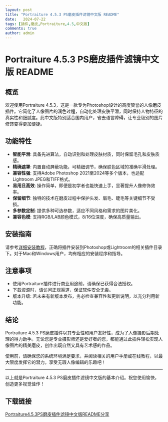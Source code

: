 ```yaml
---
layout: post
title: "Portraiture 4.5.3 PS磨皮插件滤镜中文版 README"
date:   2024-07-22
tags: [插件,磨皮,Portraiture,4.5,中文版]
comments: true
author: admin
---
```

# Portraiture 4.5.3 PS磨皮插件滤镜中文版 README

## 概览
欢迎使用Portraiture 4.5.3，这是一款专为Photoshop设计的高度赞誉的人像磨皮插件。它简化了人像图片的润色过程，自动化处理皮肤平滑，同时保持人物特征的真实性和细腻度。此中文版特别适合国内用户，省去语言障碍，让专业级别的图片修饰变得更加便捷。

## 功能特性
- **智能平滑**: 具备先进算法，自动识别和处理皮肤材质，同时保留毛孔和皮肤质感。
- **精确遮罩**: 内置自动屏蔽功能，可精细调节，确保肤色区域的准确平滑处理。
- **兼容性强**: 支持Adobe Photoshop 2021至2024等多个版本，也适配Lightroom JPEG和TIFF格式。
- **易用且高效**: 操作简单，即便是初学者也能快速上手，显著提升人像修饰效率。
- **保留细节**: 独特的技术在磨皮过程中保护头发、眉毛、睫毛等关键细节不受损。
- **多参数定制**: 提供多种可选参数，适应不同风格和需求的图片美化。
- **兼容色模**: 支持RGB/LAB颜色模式，8/16位深度，确保高质量输出。

## 安装指南
请参考[详细安装教程](文章中未直接提供具体步骤，建议访问原始博客或下载包内说明文档)，正确将插件安装到Photoshop或Lightroom的相关插件目录下。对于Mac和Windows用户，均有相应的安装程序和指导。

## 注意事项
- 使用Portraiture插件进行商业用途前，请确保已获得合法授权。
- 下载资源时，请访问正规渠道，保证软件安全无毒。
- 版本升级: 若未来有新版本发布，务必检查兼容性和更新说明，以充分利用新功能。

## 结论
Portraiture 4.5.3 PS磨皮插件以其专业性和用户友好性，成为了人像摄影后期处理的得力助手。无论您是专业摄影师还是爱好者的您，都能通过此插件轻松实现人像图片的精美磨皮，创作出既自然又具有艺术感的作品。

使用前，请确保您的系统环境满足要求，并阅读相关的用户手册或在线教程，以最大限度发挥它的潜力。享受无瑕人像编辑的乐趣吧！

---

以上就是Portraiture 4.5.3 PS磨皮插件滤镜中文版的基本介绍。祝您使用愉快，创造更多视觉佳作！

## 下载链接

[Portraiture4.5.3PS磨皮插件滤镜中文版README分享](https://pan.quark.cn/s/46d976a20ad9)
